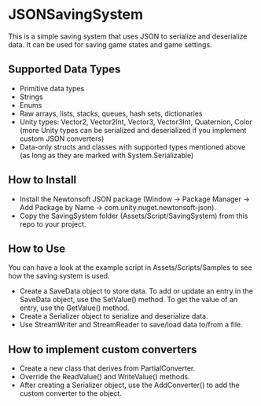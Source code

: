# JSONSavingSystem
This is a simple saving system that uses JSON to serialize and deserialize data. It can be used for saving game states and game settings.

## Supported Data Types

* Primitive data types
* Strings
* Enums
* Raw arrays, lists, stacks, queues, hash sets, dictionaries
* Unity types: Vector2, Vector2Int, Vector3, Vector3Int, Quaternion, Color (more Unity types can be serialized and deserialized if you implement custom JSON converters)
* Data-only structs and classes with supported types mentioned above (as long as they are marked with System.Serializable)

## How to Install

* Install the Newtonsoft JSON package (Window &#8594; Package Manager &#8594; Add Package by Name &#8594; com.unity.nuget.newtonsoft-json).
* Copy the SavingSystem folder (Assets/Script/SavingSystem) from this repo to your project.

## How to Use

You can have a look at the example script in Assets/Scripts/Samples to see how the saving system is used.
* Create a SaveData object to store data. To add or update an entry in the SaveData object, use the SetValue() method. To get the value of an entry, use the GetValue() method.
* Create a Serializer object to serialize and deserialize data.
* Use StreamWriter and StreamReader to save/load data to/from a file.

## How to implement custom converters

* Create a new class that derives from PartialConverter.
* Override the ReadValue() and WriteValue() methods.
* After creating a Serializer object, use the AddConverter() to add the custom converter to the object.